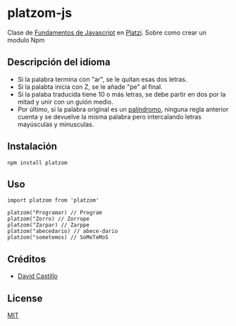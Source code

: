 # platzom-js

Clase de [Fundamentos de Javascript](https://platzi.com/clases/fundamentos-javascript/) en [Platzi](https://platzi.com/). Sobre como crear un modulo Npm

## Descripción del idioma

- Si la palabra termina con "ar", se le quitan esas dos letras.
- Si la palabta inicia con Z, se le añade "pe" al final.
- Si la palaba traducida tiene 10 o más letras, se debe partir en dos por la mitad y unir con un guión medio.
- Por último, si la palabra original es un [palíndromo](https://es.wikipedia.org/wiki/Pal%C3%ADndromo), ninguna regla anterior cuenta y se devuelve la misma palabra pero intercalando letras mayúsculas y minusculas.

## Instalación

```
npm install platzom
```

## Uso

```
import platzom from 'platzom'

platzom("Programar) // Program
platzom("Zorro) // Zorrope
platzom("Zarpar) // Zarppe
platzom("abecedario) // abece-dario
platzom("sometemos) // SoMeTeMoS

```

## Créditos

- [David Castillo](https://davecast.github.io)

## License

[MIT](https://opensource.org/licenses/MIT)